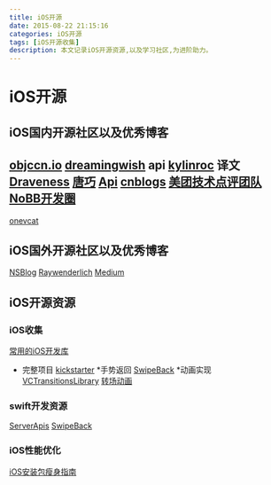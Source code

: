 ```yaml
---
title: iOS开源
date: 2015-08-22 21:15:16
categories: iOS开源
tags: [iOS开源收集]
description: 本文记录iOS开源资源,以及学习社区,为进阶助力。
---
```

# iOS开源
## iOS国内开源社区以及优秀博客
[objccn.io](https://objccn.io)
[dreamingwish](http://www.dreamingwish.com/) api
[kylinroc](http://kylinroc.github.io/)   译文
[Draveness](https://draveness.me/)
[唐巧](http://blog.devtang.com/)
[Api](http://www.dreamingwish.com/article/gcd-practice-io-race.html)
[cnblogs](http://www.cnblogs.com/kenshincui/)
[美团技术点评团队](https://tech.meituan.com)
[NoBB开发圈](http://bbs.thankbabe.com/)
----------

[onevcat](https://onev.cat/zh/)

## iOS国外开源社区以及优秀博客
[NSBlog](https://www.mikeash.com/pyblog/)
[Raywenderlich](https://www.raywenderlich.com/)
[Medium](https://medium.com)
	
## iOS开源资源
### iOS收集
[常用的iOS开发库](https://github.com/darren90/iOS_Gather)
* 完整项目
[kickstarter](https://github.com/kickstarter/ios-oss/tree/ios-11)
*手势返回
[SwipeBack](https://github.com/devxoul/SwipeBack)
*动画实现
[VCTransitionsLibrary](https://github.com/ColinEberhardt/VCTransitionsLibrary)
[转场动画](https://github.com/seedante/iOS-ViewController-Transition-Demo)
### swift开发资源
[ServerApis](https://swift.org/server-apis/)
[SwipeBack](https://github.com/devxoul/SwipeBack)

### iOS性能优化
[iOS安装包瘦身指南](http://www.zoomfeng.com/blog/ipa-size-thin.html)















